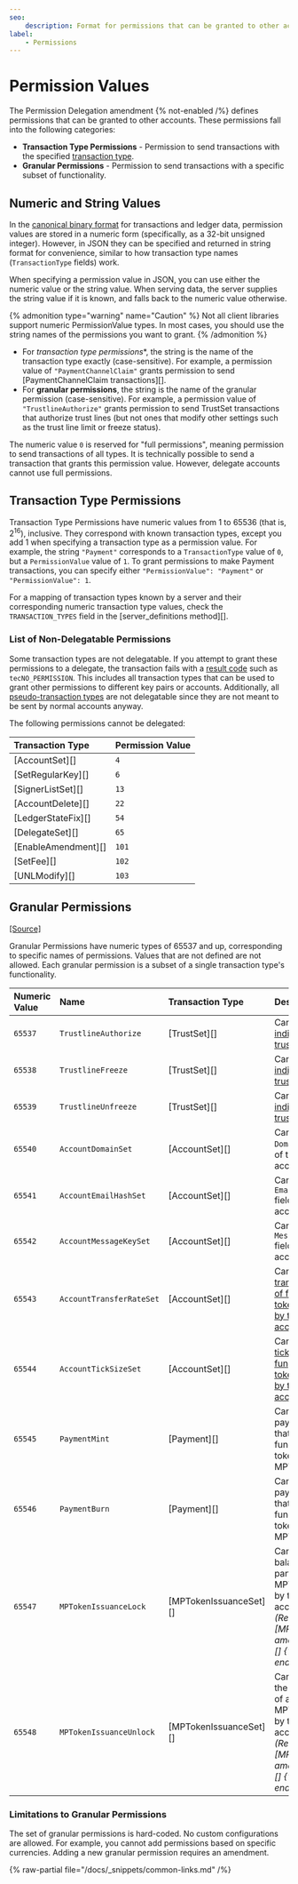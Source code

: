 ```yaml
---
seo:
    description: Format for permissions that can be granted to other accounts.
label:
    - Permissions
---
```

# Permission Values

The Permission Delegation amendment {% not-enabled /%} defines permissions that can be granted to other accounts. These permissions fall into the following categories:

- **Transaction Type Permissions** - Permission to send transactions with the specified [transaction type](../transactions/types/index.md).
- **Granular Permissions** - Permission to send transactions with a specific subset of functionality.

## Numeric and String Values

In the [canonical binary format](../binary-format.md) for transactions and ledger data, permission values are stored in a numeric form (specifically, as a 32-bit unsigned integer). However, in JSON they can be specified and returned in string format for convenience, similar to how transaction type names (`TransactionType` fields) work.

When specifying a permission value in JSON, you can use either the numeric value or the string value. When serving data, the server supplies the string value if it is known, and falls back to the numeric value otherwise.

{% admonition type="warning" name="Caution" %}
Not all client libraries support numeric PermissionValue types. In most cases, you should use the string names of the permissions you want to grant.
{% /admonition %}

- For *transaction type permissions**, the string is the name of the transaction type exactly (case-sensitive). For example, a permission value of `"PaymentChannelClaim"` grants permission to send [PaymentChannelClaim transactions][].
- For **granular permissions**, the string is the name of the granular permission (case-sensitive). For example, a permission value of `"TrustlineAuthorize"` grants permission to send TrustSet transactions that authorize trust lines (but not ones that modify other settings such as the trust line limit or freeze status).

The numeric value `0` is reserved for "full permissions", meaning permission to send transactions of all types. It is technically possible to send a transaction that grants this permission value. However, delegate accounts cannot use full permissions.

## Transaction Type Permissions

Transaction Type Permissions have numeric values from 1 to 65536 (that is, 2<sup>16</sup>), inclusive. They correspond with known transaction types, except you add 1 when specifying a transaction type as a permission value. For example, the string `"Payment"` corresponds to a `TransactionType` value of `0`, but a `PermissionValue` value of `1`. To grant permissions to make Payment transactions, you can specify either `"PermissionValue": "Payment"` or `"PermissionValue": 1`.

For a mapping of transaction types known by a server and their corresponding numeric transaction type values, check the `TRANSACTION_TYPES` field in the [server_definitions method][].

### List of Non-Delegatable Permissions

Some transaction types are not delegatable. If you attempt to grant these permissions to a delegate, the transaction fails with a [result code](../transactions/transaction-results/) such as `tecNO_PERMISSION`. This includes all transaction types that can be used to grant other permissions to different key pairs or accounts. Additionally, all [pseudo-transaction types](/docs/references/protocol/transactions/pseudo-transaction-types/pseudo-transaction-types) are not delegatable since they are not meant to be sent by normal accounts anyway.

The following permissions cannot be delegated:

| Transaction Type    | Permission Value |
|:--------------------|:-----------------|
| [AccountSet][]      | `4` |
| [SetRegularKey][]   | `6` |
| [SignerListSet][]   | `13` |
| [AccountDelete][]   | `22` |
| [LedgerStateFix][]  | `54` |
| [DelegateSet][]     | `65` |
| [EnableAmendment][] | `101` |
| [SetFee][]          | `102` |
| [UNLModify][]       | `103` |

## Granular Permissions
[[Source]](https://github.com/XRPLF/rippled/blob/master/include/xrpl/protocol/detail/permissions.macro "Source")

Granular Permissions have numeric types of 65537 and up, corresponding to specific names of permissions. Values that are not defined are not allowed. Each granular permission is a subset of a single transaction type's functionality.

| Numeric Value | Name                     | Transaction Type       | Description |
|:--------------|:-------------------------|:-----------------------|:------------|
| `65537`       | `TrustlineAuthorize`     | [TrustSet][]           | Can [authorize individual trust lines](/docs/concepts/tokens/fungible-tokens/authorized-trust-lines). |
| `65538`       | `TrustlineFreeze`        | [TrustSet][]           | Can [freeze individual trust lines](/docs/concepts/tokens/fungible-tokens/freezes). |
| `65539`       | `TrustlineUnfreeze`      | [TrustSet][]           | Can [unfreeze individual trust lines](/docs/concepts/tokens/fungible-tokens/freezes). |
| `65540`       | `AccountDomainSet`       | [AccountSet][]         | Can set the `Domain` field of the account. |
| `65541`       | `AccountEmailHashSet`    | [AccountSet][]         | Can set the `EmailHash` field of the account. |
| `65542`       | `AccountMessageKeySet`   | [AccountSet][]         | Can set the `MessageKey` field of the account. |
| `65543`       | `AccountTransferRateSet` | [AccountSet][]         | Can set the [transfer fee of fungible tokens issued by the account](/docs/concepts/tokens/transfer-fees). |
| `65544`       | `AccountTickSizeSet`     | [AccountSet][]         | Can set the [tick size of fungible tokens issued by the account](/docs/concepts/tokens/decentralized-exchange/ticksize). |
| `65545`       | `PaymentMint`            | [Payment][]            | Can send payments that mint new fungible tokens or MPTs. |
| `65546`       | `PaymentBurn`            | [Payment][]            | Can send payments that burn fungible tokens or MPTs. |
| `65547`       | `MPTokenIssuanceLock`    | [MPTokenIssuanceSet][] | Can lock the balances of a particular MPT issued by the account. _(Requires the [MPTokensV1 amendment][] {% not-enabled /%}.)_ |
| `65548`       | `MPTokenIssuanceUnlock`  | [MPTokenIssuanceSet][] | Can unlock the balances of a particular MPT issued by the account. _(Requires the [MPTokensV1 amendment][] {% not-enabled /%}.)_ |

### Limitations to Granular Permissions

The set of granular permissions is hard-coded. No custom configurations are allowed. For example, you cannot add permissions based on specific currencies. Adding a new granular permission requires an amendment.


{% raw-partial file="/docs/_snippets/common-links.md" /%}
